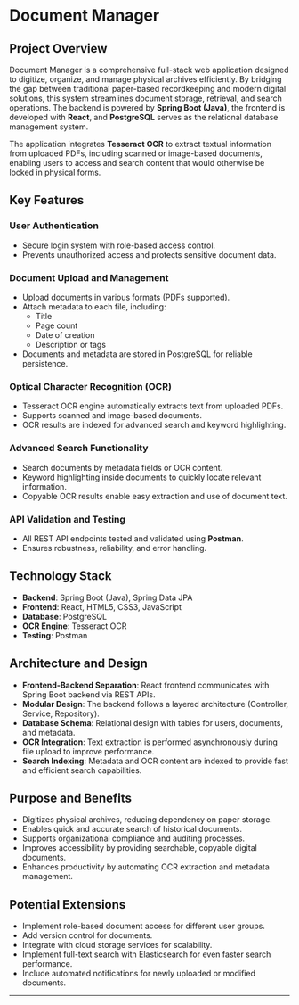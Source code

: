 # Document Manager

## Project Overview
Document Manager is a comprehensive full-stack web application designed to digitize, organize, and manage physical archives efficiently. 
By bridging the gap between traditional paper-based recordkeeping and modern digital solutions, this system streamlines document storage, retrieval, and search operations. 
The backend is powered by **Spring Boot (Java)**, the frontend is developed with **React**, and **PostgreSQL** serves as the relational database management system.

The application integrates **Tesseract OCR** to extract textual information from uploaded PDFs, including scanned or image-based documents, enabling users to access and search content that would otherwise be locked in physical forms.

## Key Features

### User Authentication
- Secure login system with role-based access control.
- Prevents unauthorized access and protects sensitive document data.

### Document Upload and Management
- Upload documents in various formats (PDFs supported).
- Attach metadata to each file, including:
  - Title
  - Page count
  - Date of creation
  - Description or tags
- Documents and metadata are stored in PostgreSQL for reliable persistence.

### Optical Character Recognition (OCR)
- Tesseract OCR engine automatically extracts text from uploaded PDFs.
- Supports scanned and image-based documents.
- OCR results are indexed for advanced search and keyword highlighting.

### Advanced Search Functionality
- Search documents by metadata fields or OCR content.
- Keyword highlighting inside documents to quickly locate relevant information.
- Copyable OCR results enable easy extraction and use of document text.

### API Validation and Testing
- All REST API endpoints tested and validated using **Postman**.
- Ensures robustness, reliability, and error handling.

## Technology Stack
- **Backend**: Spring Boot (Java), Spring Data JPA
- **Frontend**: React, HTML5, CSS3, JavaScript
- **Database**: PostgreSQL
- **OCR Engine**: Tesseract OCR
- **Testing**: Postman

## Architecture and Design
- **Frontend-Backend Separation**: React frontend communicates with Spring Boot backend via REST APIs.
- **Modular Design**: The backend follows a layered architecture (Controller, Service, Repository).
- **Database Schema**: Relational design with tables for users, documents, and metadata.
- **OCR Integration**: Text extraction is performed asynchronously during file upload to improve performance.
- **Search Indexing**: Metadata and OCR content are indexed to provide fast and efficient search capabilities.

## Purpose and Benefits
- Digitizes physical archives, reducing dependency on paper storage.
- Enables quick and accurate search of historical documents.
- Supports organizational compliance and auditing processes.
- Improves accessibility by providing searchable, copyable digital documents.
- Enhances productivity by automating OCR extraction and metadata management.

## Potential Extensions
- Implement role-based document access for different user groups.
- Add version control for documents.
- Integrate with cloud storage services for scalability.
- Implement full-text search with Elasticsearch for even faster search performance.
- Include automated notifications for newly uploaded or modified documents.

---

